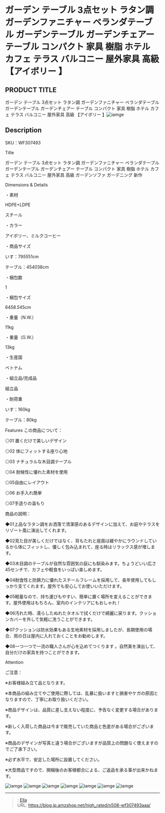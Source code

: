 # ガーデン テーブル 3点セット ラタン調 ガーデンファニチャー ベランダテーブル ガーデンテーブル ガーデンチェアー テーブル コンパクト 家具 樹脂 ホテル カフェ テラス バルコニー 屋外家具 高級 【アイボリー 】


## PRODUCT TITLE 

ガーデン テーブル 3点セット ラタン調 ガーデンファニチャー ベランダテーブル ガーデンテーブル ガーデンチェアー テーブル コンパクト 家具 樹脂 ホテル カフェ テラス バルコニー 屋外家具 高級 【アイボリー 】![iamge](https://b2bfiles1.gigab2b.cn/image/wkseller/304/20230713_b4a96f70aa97c6797bc369585026af05.jpg)

## Description

SKU：WF307493

Title

ガーデン テーブル 3点セット ラタン調 ガーデンファニチャー ベランダテーブル ガーデンテーブル ガーデンチェアー テーブル コンパクト 家具 樹脂 ホテル カフェ テラス バルコニー 屋外家具 高級 ガーデンソファ ガーデニング 新作

Dimensions &amp; Details



・素材

HDPE&#43;LDPE

スチール

・カラー

アイボリー、ミルクコーヒー

・商品サイズ

いす：79*55*51cm

テーブル：45*40*38cm

・梱包数

1

・梱包サイズ

64*58.5*45cm

・重量（N.W.）

11kg

・重量（G.W.）

13kg

・生産国

ベトナム

・組立品/完成品

組立品

・耐荷重

いす：160kg

テーブル：80kg



Features
この商品について：

◎01 置くだけで美しいデザイン

◎02 体にフィットする座り心地

◎03 ナチュラルな木目調テーブル

◎04 耐候性に優れた素材を使用

◎05自由にレイアウト

◎06 お手入れ簡単

◎07手造りの温もり



商品の説明：

◆01上品なラタン調をお洒落で清潔感のあるデザインに加えて、お庭やテラスをリゾート風に演出してくれます。



◆02見た目が美しくだけではなく、背もたれと座面は緩やかにラウンドしているから体にフィットし、優しく包み込まれて、座る時はリラックス感が増します。



◆03木目調のテーブルが自然な雰囲気の庭にも馴染みます。ちょうどいい広さ45センチで、カフェや軽食をいっぱい楽しめます。



◆04耐食性と防錆力に優れたスチールフレームを採用して、長年使用してもしっかり支てくれます。屋外でも安心してお使いいただけます。



◆05軽量なので、持ち運びもやすい、簡単に置く場所を変えることができます。屋外使用はもちろん、室内のインテリアにもおしゃれ！



◆06汚れた時、濡らしたぬれたタオルで拭くだけで綺麗に戻ります。クッションカバーを外して気軽に洗うことができます。



◆07クッションは防水効果もある生地素材を採用しましたが、長期使用の場合、雨の日は屋内に入れておくことをお勧めします。



◆08一つ一つで一流の職人さんが心を込めてつくります 。自然美を演出して、自分だけの家具を持つことができます。









Attention



ご注意：

※お客様組み立て品となります。

※本商品の組み立てやご使用に際しては、乱暴に扱いますと損害やケガの原因となりますので、丁寧にお取り扱いください。

※商品デザインは、品質に差し支えない程度に、予告なく変更する場合があります。

※新しく入荷した商品は今まで販売していた商品と色差がある場合がございます。

※商品のデザインが写真と違う場合がございますが品質上の問題なく使えますのでご了承下さい。

※必ず水平で、安定した場所に設置してください。

※大型商品ですので、開梱後のお客様都合による、ご返品を承る事が出来かねます。









![iamge](https://b2bfiles1.gigab2b.cn/image/wkseller/304/20230713_969d35cd3b27c6d588c5ac4fd06a4118.jpg)
![iamge](https://b2bfiles1.gigab2b.cn/image/wkseller/304/20230713_07a832cd9fa74df3c35fd8950ec40b92.jpg)
![iamge](https://b2bfiles1.gigab2b.cn/image/wkseller/304/20230713_9814e9c351e93f10219b5306fba5792c.jpg)
![iamge](https://b2bfiles1.gigab2b.cn/image/wkseller/304/20230713_dd8083123e06c9630ccf44f5f7083e69.jpg)
![iamge](https://b2bfiles1.gigab2b.cn/image/wkseller/304/20230713_88dfff4aa074cf70d4601a03365f10aa.jpg)
![iamge](https://b2bfiles1.gigab2b.cn/image/wkseller/304/20230713_6eb4b605f5db4635f2dc49f84db20d51.jpg)
![iamge](https://b2bfiles1.gigab2b.cn/image/wkseller/304/20230713_ea026abb7ea40a7809d63218245dc59c.jpg)


---

> : [Ella](https://blog.jp.amzshop.net/)  
> URL: https://blog.jp.amzshop.net/high_rated/n508-wf307493aaa/  

